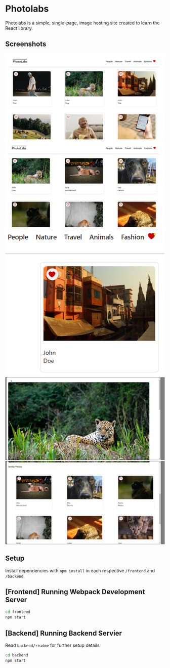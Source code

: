 # Photolabs
Photolabs is a simple, single-page, image hosting site created to learn the React library.

## Screenshots

!["Main page on first load, all images displayed"](docs/main-screen-photolabs.png)
!["Main page that has been filtered after selecting a category"](docs/filtered-images.png)
!["When any image is liked, a notification shows up in the header"](docs/liked-image-display.png)
!["If an image is clicked, it is shown in full size in a modal overlay"](docs/full-res-image-modal.png)
!["Below the image in the modal, similar photos are displayed"](docs/similar-photos-modal.png)

## Setup

Install dependencies with `npm install` in each respective `/frontend` and `/backend`.

## [Frontend] Running Webpack Development Server

```sh
cd frontend
npm start
```

## [Backend] Running Backend Servier

Read `backend/readme` for further setup details.

```sh
cd backend
npm start
```

